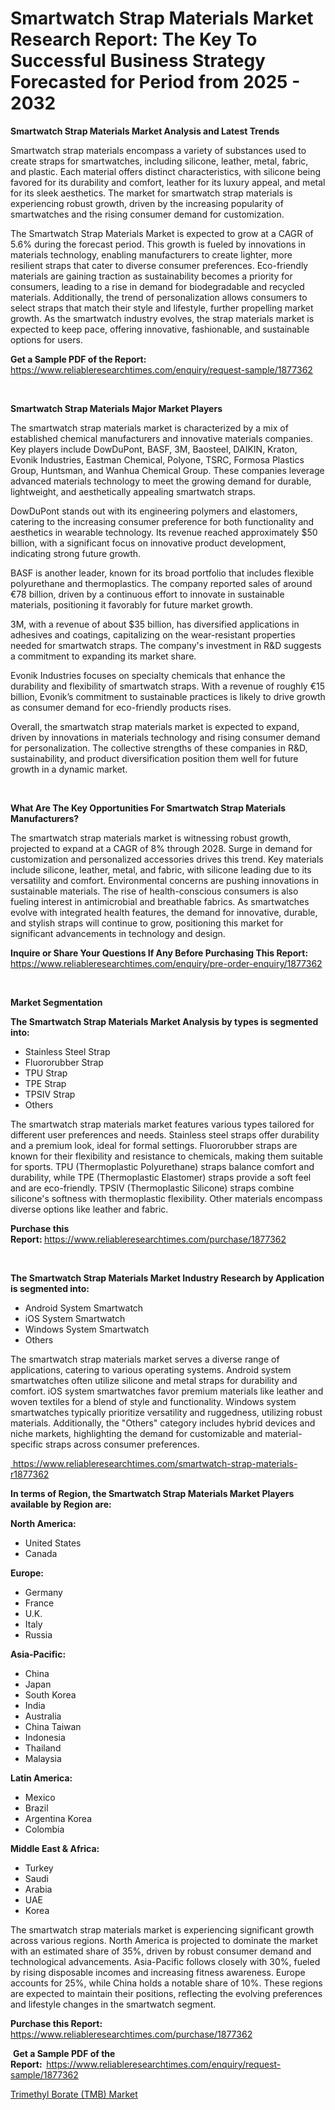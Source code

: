 <p><h1>Smartwatch Strap Materials Market Research Report: The Key To Successful Business Strategy Forecasted for Period from 2025 - 2032</h1></p><p><strong>Smartwatch Strap Materials Market Analysis and Latest Trends</strong></p>
<p><p>Smartwatch strap materials encompass a variety of substances used to create straps for smartwatches, including silicone, leather, metal, fabric, and plastic. Each material offers distinct characteristics, with silicone being favored for its durability and comfort, leather for its luxury appeal, and metal for its sleek aesthetics. The market for smartwatch strap materials is experiencing robust growth, driven by the increasing popularity of smartwatches and the rising consumer demand for customization.</p><p>The Smartwatch Strap Materials Market is expected to grow at a CAGR of 5.6% during the forecast period. This growth is fueled by innovations in materials technology, enabling manufacturers to create lighter, more resilient straps that cater to diverse consumer preferences. Eco-friendly materials are gaining traction as sustainability becomes a priority for consumers, leading to a rise in demand for biodegradable and recycled materials. Additionally, the trend of personalization allows consumers to select straps that match their style and lifestyle, further propelling market growth. As the smartwatch industry evolves, the strap materials market is expected to keep pace, offering innovative, fashionable, and sustainable options for users.</p></p>
<p><strong>Get a Sample PDF of the Report:&nbsp;</strong> <a href="https://www.reliableresearchtimes.com/enquiry/request-sample/1877362?utm_campaign=3167&utm_medium=2&utm_source=Github&utm_content=ia&utm_term=03042025&utm_id=smartwatch-strap-materials">https://www.reliableresearchtimes.com/enquiry/request-sample/1877362</a></p>
<p>&nbsp;</p>
<p><strong>Smartwatch Strap Materials Major Market Players</strong></p>
<p><p>The smartwatch strap materials market is characterized by a mix of established chemical manufacturers and innovative materials companies. Key players include DowDuPont, BASF, 3M, Baosteel, DAIKIN, Kraton, Evonik Industries, Eastman Chemical, Polyone, TSRC, Formosa Plastics Group, Huntsman, and Wanhua Chemical Group. These companies leverage advanced materials technology to meet the growing demand for durable, lightweight, and aesthetically appealing smartwatch straps.</p><p>DowDuPont stands out with its engineering polymers and elastomers, catering to the increasing consumer preference for both functionality and aesthetics in wearable technology. Its revenue reached approximately $50 billion, with a significant focus on innovative product development, indicating strong future growth.</p><p>BASF is another leader, known for its broad portfolio that includes flexible polyurethane and thermoplastics. The company reported sales of around €78 billion, driven by a continuous effort to innovate in sustainable materials, positioning it favorably for future market growth.</p><p>3M, with a revenue of about $35 billion, has diversified applications in adhesives and coatings, capitalizing on the wear-resistant properties needed for smartwatch straps. The company's investment in R&D suggests a commitment to expanding its market share.</p><p>Evonik Industries focuses on specialty chemicals that enhance the durability and flexibility of smartwatch straps. With a revenue of roughly €15 billion, Evonik’s commitment to sustainable practices is likely to drive growth as consumer demand for eco-friendly products rises.</p><p>Overall, the smartwatch strap materials market is expected to expand, driven by innovations in materials technology and rising consumer demand for personalization. The collective strengths of these companies in R&D, sustainability, and product diversification position them well for future growth in a dynamic market.</p></p>
<p>&nbsp;</p>
<p><strong>What Are The Key Opportunities For Smartwatch Strap Materials Manufacturers?</strong></p>
<p><p>The smartwatch strap materials market is witnessing robust growth, projected to expand at a CAGR of 8% through 2028. Surge in demand for customization and personalized accessories drives this trend. Key materials include silicone, leather, metal, and fabric, with silicone leading due to its versatility and comfort. Environmental concerns are pushing innovations in sustainable materials. The rise of health-conscious consumers is also fueling interest in antimicrobial and breathable fabrics. As smartwatches evolve with integrated health features, the demand for innovative, durable, and stylish straps will continue to grow, positioning this market for significant advancements in technology and design.</p></p>
<p><strong>Inquire or Share Your Questions If Any Before Purchasing This Report:</strong> <a href="https://www.reliableresearchtimes.com/enquiry/pre-order-enquiry/1877362?utm_campaign=3167&utm_medium=2&utm_source=Github&utm_content=ia&utm_term=03042025&utm_id=smartwatch-strap-materials">https://www.reliableresearchtimes.com/enquiry/pre-order-enquiry/1877362</a></p>
<p>&nbsp;</p>
<p><strong>Market Segmentation</strong></p>
<p><strong>The Smartwatch Strap Materials Market Analysis by types is segmented into:</strong></p>
<p><ul><li>Stainless Steel Strap</li><li>Fluororubber Strap</li><li>TPU Strap</li><li>TPE Strap</li><li>TPSIV Strap</li><li>Others</li></ul></p>
<p><p>The smartwatch strap materials market features various types tailored for different user preferences and needs. Stainless steel straps offer durability and a premium look, ideal for formal settings. Fluororubber straps are known for their flexibility and resistance to chemicals, making them suitable for sports. TPU (Thermoplastic Polyurethane) straps balance comfort and durability, while TPE (Thermoplastic Elastomer) straps provide a soft feel and are eco-friendly. TPSIV (Thermoplastic Silicone) straps combine silicone's softness with thermoplastic flexibility. Other materials encompass diverse options like leather and fabric.</p></p>
<p><strong>Purchase this Report:&nbsp;</strong><a href="https://www.reliableresearchtimes.com/purchase/1877362?utm_campaign=3167&utm_medium=2&utm_source=Github&utm_content=ia&utm_term=03042025&utm_id=smartwatch-strap-materials">https://www.reliableresearchtimes.com/purchase/1877362</a></p>
<p>&nbsp;</p>
<p><strong>The Smartwatch Strap Materials Market Industry Research by Application is segmented into:</strong></p>
<p><ul><li>Android System Smartwatch</li><li>iOS System Smartwatch</li><li>Windows System Smartwatch</li><li>Others</li></ul></p>
<p><p>The smartwatch strap materials market serves a diverse range of applications, catering to various operating systems. Android system smartwatches often utilize silicone and metal straps for durability and comfort. iOS system smartwatches favor premium materials like leather and woven textiles for a blend of style and functionality. Windows system smartwatches typically prioritize versatility and ruggedness, utilizing robust materials. Additionally, the "Others" category includes hybrid devices and niche markets, highlighting the demand for customizable and material-specific straps across consumer preferences.</p></p>
<p><a href="https://www.reliableresearchtimes.com/smartwatch-strap-materials-r1877362?utm_campaign=3167&utm_medium=2&utm_source=Github&utm_content=ia&utm_term=03042025&utm_id=smartwatch-strap-materials">&nbsp;https://www.reliableresearchtimes.com/smartwatch-strap-materials-r1877362</a></p>
<p><strong>In terms of Region, the Smartwatch Strap Materials Market Players available by Region are:</strong></p>
<p>
    <p> <strong> North America: </strong>
        <ul>
            <li>United States</li>
            <li>Canada</li>
        </ul>
        </p> 
    <p> <strong> Europe: </strong>
        <ul>
            <li>Germany</li>
            <li>France</li>
            <li>U.K.</li>
            <li>Italy</li>
            <li>Russia</li>
        </ul>
        </p> 
    <p> <strong> Asia-Pacific: </strong>
        <ul>
            <li>China</li>
            <li>Japan</li>
            <li>South Korea</li>
            <li>India</li>
            <li>Australia</li>
            <li>China Taiwan</li>
            <li>Indonesia</li>
            <li>Thailand</li>
            <li>Malaysia</li>
        </ul>
        </p> 
    <p> <strong> Latin America: </strong>
        <ul>
            <li>Mexico</li>
            <li>Brazil</li>
            <li>Argentina Korea</li>
            <li>Colombia</li>
        </ul>
        </p> 
    <p> <strong> Middle East & Africa: </strong>
        <ul>
            <li>Turkey</li>
            <li>Saudi</li>
            <li>Arabia</li>
            <li>UAE</li>
            <li>Korea</li>
        </ul>
    </p>
    </p>
<p><p>The smartwatch strap materials market is experiencing significant growth across various regions. North America is projected to dominate the market with an estimated share of 35%, driven by robust consumer demand and technological advancements. Asia-Pacific follows closely with 30%, fueled by rising disposable incomes and increasing fitness awareness. Europe accounts for 25%, while China holds a notable share of 10%. These regions are expected to maintain their positions, reflecting the evolving preferences and lifestyle changes in the smartwatch segment.</p></p>
<p><strong>Purchase this Report: </strong><a href="https://www.reliableresearchtimes.com/purchase/1877362?utm_campaign=3167&utm_medium=2&utm_source=Github&utm_content=ia&utm_term=03042025&utm_id=smartwatch-strap-materials">https://www.reliableresearchtimes.com/purchase/1877362</a></p>
<p>&nbsp;<strong>Get a Sample PDF of the Report:&nbsp;&nbsp;</strong><a href="https://www.reliableresearchtimes.com/enquiry/request-sample/1877362?utm_campaign=3167&utm_medium=2&utm_source=Github&utm_content=ia&utm_term=03042025&utm_id=smartwatch-strap-materials">https://www.reliableresearchtimes.com/enquiry/request-sample/1877362</a></p>
<p><strong></strong></p>
<p><p><a href="https://github.com/shewlisapsai/Market-Research-Report-List-1/blob/main/trimethyl-borate-tmb-market.md?utm_campaign=3167&utm_medium=2&utm_source=Github&utm_content=ia&utm_term=03042025&utm_id=smartwatch-strap-materials">Trimethyl Borate (TMB) Market</a></p></p>